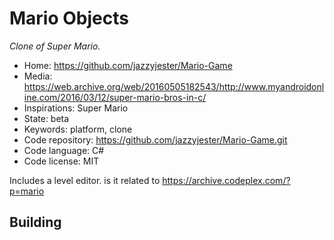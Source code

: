 # Mario Objects

_Clone of Super Mario._

- Home: https://github.com/jazzyjester/Mario-Game
- Media: https://web.archive.org/web/20160505182543/http://www.myandroidonline.com/2016/03/12/super-mario-bros-in-c/
- Inspirations: Super Mario
- State: beta
- Keywords: platform, clone
- Code repository: https://github.com/jazzyjester/Mario-Game.git
- Code language: C#
- Code license: MIT

Includes a level editor. is it related to https://archive.codeplex.com/?p=mario

## Building
